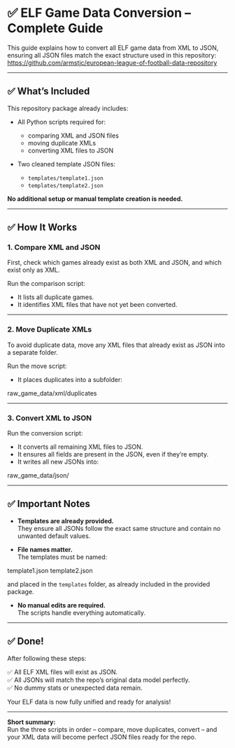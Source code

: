 # ✅ ELF Game Data Conversion – Complete Guide

This guide explains how to convert all ELF game data from XML to JSON, ensuring all JSON files match the exact structure used in this repository: https://github.com/armstjc/european-league-of-football-data-repository

---

## ✅ What’s Included

This repository package already includes:

- All Python scripts required for:
  - comparing XML and JSON files
  - moving duplicate XMLs
  - converting XML files to JSON

- Two cleaned template JSON files:
  - `templates/template1.json`
  - `templates/template2.json`

**No additional setup or manual template creation is needed.**

---

## ✅ How It Works

### 1. Compare XML and JSON

First, check which games already exist as both XML and JSON, and which exist only as XML.

Run the comparison script:

- It lists all duplicate games.
- It identifies XML files that have not yet been converted.

---

### 2. Move Duplicate XMLs

To avoid duplicate data, move any XML files that already exist as JSON into a separate folder.

Run the move script:

- It places duplicates into a subfolder:

raw_game_data/xml/duplicates

---

### 3. Convert XML to JSON

Run the conversion script:

- It converts all remaining XML files to JSON.
- It ensures all fields are present in the JSON, even if they’re empty.
- It writes all new JSONs into:

raw_game_data/json/

---

## ✅ Important Notes

- **Templates are already provided.**  
They ensure all JSONs follow the exact same structure and contain no unwanted default values.

- **File names matter.**  
The templates must be named:

template1.json
template2.json

and placed in the `templates` folder, as already included in the provided package.

- **No manual edits are required.**  
The scripts handle everything automatically.

---

## ✅ Done!

After following these steps:

✅ All ELF XML files will exist as JSON.  
✅ All JSONs will match the repo’s original data model perfectly.  
✅ No dummy stats or unexpected data remain.

Your ELF data is now fully unified and ready for analysis!

---

**Short summary:**  
Run the three scripts in order – compare, move duplicates, convert – and your XML data will become perfect JSON files ready for the repo.
